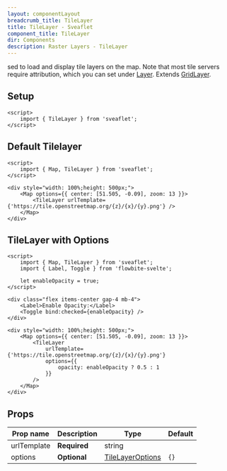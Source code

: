 ```yaml
---
layout: componentLayout
breadcrumb_title: TileLayer
title: TileLayer - Sveaflet
component_title: TileLayer
dir: Components
description: Raster Layers - TileLayer
---
```


sed to load and display tile layers on the map. Note that most tile servers require attribution, which you can set under [Layer](https://leafletjs.com/reference.html#layer). Extends [GridLayer](https://leafletjs.com/reference.html#gridlayer).

## Setup

```svelte example csr hideOutput
<script>
	import { TileLayer } from 'sveaflet';
</script>
```

## Default Tilelayer

```svelte example csr
<script>
	import { Map, TileLayer } from 'sveaflet';
</script>

<div style="width: 100%;height: 500px;">
	<Map options={{ center: [51.505, -0.09], zoom: 13 }}>
		<TileLayer urlTemplate={'https://tile.openstreetmap.org/{z}/{x}/{y}.png'} />
	</Map>
</div>
```

## TileLayer with Options

```svelte example csr
<script>
	import { Map, TileLayer } from 'sveaflet';
	import { Label, Toggle } from 'flowbite-svelte';

	let enableOpacity = true;
</script>

<div class="flex items-center gap-4 mb-4">
	<Label>Enable Opacity:</Label>
	<Toggle bind:checked={enableOpacity} />
</div>

<div style="width: 100%;height: 500px;">
	<Map options={{ center: [51.505, -0.09], zoom: 13 }}>
		<TileLayer
			urlTemplate={'https://tile.openstreetmap.org/{z}/{x}/{y}.png'}
			options={{
				opacity: enableOpacity ? 0.5 : 1
			}}
		/>
	</Map>
</div>
```

## Props

| Prop name   | Description  | Type                                                                      | Default |
| ----------- | ------------ | ------------------------------------------------------------------------- | ------- |
| urlTemplate | **Required** | string                                                                    |         |
| options     | **Optional** | [TileLayerOptions](https://leafletjs.com/reference.html#tilelayer-option) | `{}`    |
